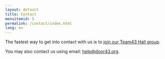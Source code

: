 ```yaml
---
layout: default
title: Contact
menuitemid: 5
permalink: /contact/index.html
lang: en
---
```


The fastest way to get into contact with us is to [join our Team43 Hall group](http://ufw.io/team43 "http://ufw.io/team43").

You may also contact us using email: [help@door43.org](mailto:help@door43.org).
